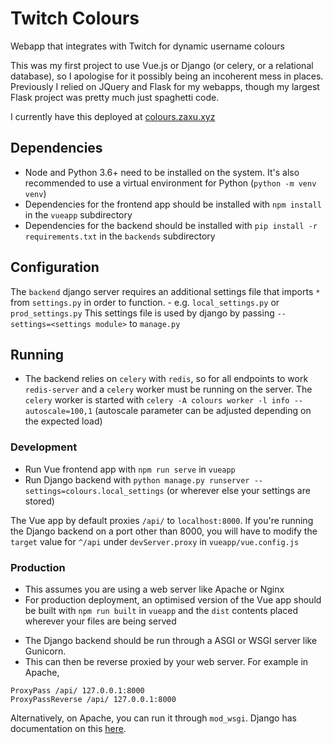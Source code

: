 # Twitch Colours
Webapp that integrates with Twitch for dynamic username colours

This was my first project to use Vue.js or Django (or celery, or a relational database), so I apologise for it possibly being an incoherent mess in places. Previously I relied on JQuery and Flask for my webapps, though my largest Flask project was pretty much just spaghetti code.

I currently have this deployed at [colours.zaxu.xyz](https://colours.zaxu.xyz)

## Dependencies
- Node and Python 3.6+ need to be installed on the system. It's also recommended to use a virtual environment for Python (`python -m venv venv`)
- Dependencies for the frontend app should be installed with `npm install` in the `vueapp` subdirectory
- Dependencies for the backend should be installed with `pip install -r requirements.txt` in the `backends` subdirectory

## Configuration
The `backend` django server requires an additional settings file that imports `*` from `settings.py` in order to function. - e.g. `local_settings.py` or `prod_settings.py` This settings file is used by django by passing `--settings=<settings module>` to `manage.py`

## Running
- The backend relies on `celery` with `redis`, so for all endpoints to work `redis-server` and a `celery` worker must be running on the server. The `celery` worker is started with `celery -A colours worker -l info --autoscale=100,1` (autoscale parameter can be adjusted depending on the expected load)

### Development
- Run Vue frontend app with `npm run serve` in `vueapp`
- Run Django backend with `python manage.py runserver --settings=colours.local_settings` (or wherever else your settings are stored)

The Vue app by default proxies `/api/` to `localhost:8000`. If you're running the Django backend on a port other than 8000, you will have to modify the `target` value for `^/api` under `devServer.proxy` in `vueapp/vue.config.js`

### Production
- This assumes you are using a web server like Apache or Nginx
- For production deployment, an optimised version of the Vue app should be built with `npm run built` in `vueapp` and the `dist` contents placed wherever your files are being served

<!-- HTML comment just to tell Markdown that these are 2 separate lists -->

- The Django backend should be run through a ASGI or WSGI server like Gunicorn.
- This can then be reverse proxied by your web server. For example in Apache,
```
ProxyPass /api/ 127.0.0.1:8000
ProxyPassReverse /api/ 127.0.0.1:8000
```
Alternatively, on Apache, you can run it through `mod_wsgi`. Django has documentation on this [here](https://docs.djangoproject.com/en/3.0/howto/deployment/wsgi/modwsgi/).
